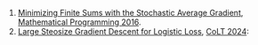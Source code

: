 1. <a href="https://drive.google.com/file/d/1L97QZG_7kH466xMHEalzjHB5-AmtgmGv/view?usp=sharing">Minimizing Finite Sums with the Stochastic Average Gradient</a>, [Mathematical Programming 2016](https://arxiv.org/pdf/1309.2388.pdf).
2. <a href="https://drive.google.com/drive/folders/0BxzarDSXZpLffmV1WTdlbWhYQlNiUGdIZE1Dalo1TUVYcS10WGVoSExHamRXeGJfU2JVTTQ?resourcekey=0-W40uVAXtm3Xy_HReZyTlHQ&usp=sharing">Large Steosize Gradient Descent for Logistic Loss</a>, [CoLT 2024](https://proceedings.mlr.press/v247/wu24b.html):

        
